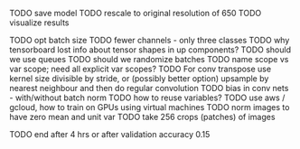 TODO save model
TODO rescale to original resolution of 650
TODO visualize results

TODO opt batch size
TODO fewer channels - only three classes
TODO why tensorboard lost info about tensor shapes in up components?
TODO should we use queues
TODO should we randomize batches
TODO name scope vs var scope; need all explicit var scopes?
TODO For conv transpose use kernel size divisible by stride, or (possibly better option) upsample by nearest neighbour and then do regular convolution
TODO bias in conv nets - with/without batch norm
TODO how to reuse variables?
TODO use aws / gcloud, how to train on GPUs using virtual machines
TODO norm images to have zero mean and unit var
TODO take 256 crops (patches) of images

TODO end after 4 hrs or after validation accuracy 0.15